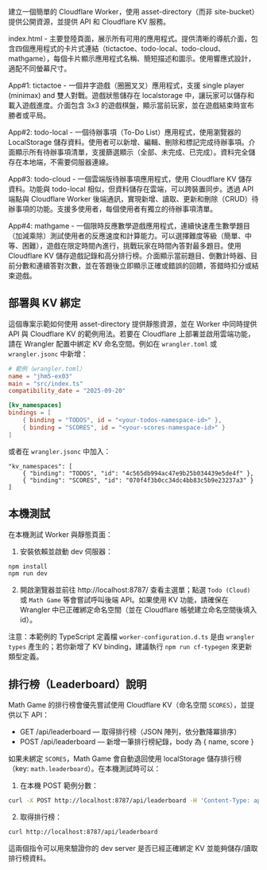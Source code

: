 建立一個簡單的 Cloudflare Worker，使用 asset-directory（而非 site-bucket）提供公開資源，並提供 API 和 Cloudflare KV 服務。

index.html - 主要登陸頁面，展示所有可用的應用程式。提供清晰的導航介面，包含四個應用程式的卡片式連結（tictactoe、todo-local、todo-cloud、mathgame），每個卡片顯示應用程式名稱、簡短描述和圖示。使用響應式設計，適配不同螢幕尺寸。

App#1: tictactoe - 一個井字遊戲（圈圈叉叉）應用程式，支援 single player (minimax) and 雙人對戰。遊戲狀態儲存在 localstorage 中，讓玩家可以儲存和載入遊戲進度。介面包含 3x3 的遊戲棋盤，顯示當前玩家，並在遊戲結束時宣布勝者或平局。

App#2: todo-local - 一個待辦事項（To-Do List）應用程式，使用瀏覽器的 LocalStorage 儲存資料。使用者可以新增、編輯、刪除和標記完成待辦事項。介面顯示所有待辦事項清單，支援篩選顯示（全部、未完成、已完成）。資料完全儲存在本地端，不需要伺服器連線。

App#3: todo-cloud - 一個雲端版待辦事項應用程式，使用 Cloudflare KV 儲存資料。功能與 todo-local 相似，但資料儲存在雲端，可以跨裝置同步。透過 API 端點與 Cloudflare Worker 後端通訊，實現新增、讀取、更新和刪除（CRUD）待辦事項的功能。支援多使用者，每個使用者有獨立的待辦事項清單。

App#4: mathgame - 一個限時反應數學遊戲應用程式，連續快速產生數學題目（加減乘除）測試使用者的反應速度和計算能力。可以選擇難度等級（簡單、中等、困難），遊戲在限定時間內進行，挑戰玩家在時間內答對最多題目。使用 Cloudflare KV 儲存遊戲記錄和高分排行榜。介面顯示當前題目、倒數計時器、目前分數和連續答對次數，並在答題後立即顯示正確或錯誤的回饋，答錯時扣分或結束遊戲。

部署與 KV 綁定
----------------

這個專案示範如何使用 asset-directory 提供靜態資源，並在 Worker 中同時提供 API 與 Cloudflare KV 的範例用法。若要在 Cloudflare 上部署並啟用雲端功能，請在 Wrangler 配置中綁定 KV 命名空間。例如在 `wrangler.toml` 或 `wrangler.jsonc` 中新增：

```toml
# 範例（wrangler.toml）
name = "jhm5-ex03"
main = "src/index.ts"
compatibility_date = "2025-09-20"

[kv_namespaces]
bindings = [
	{ binding = "TODOS", id = "<your-todos-namespace-id>" },
	{ binding = "SCORES", id = "<your-scores-namespace-id>" }
]
```

或者在 `wrangler.jsonc` 中加入：

```jsonc
"kv_namespaces": [
	{ "binding": "TODOS", "id": "4c565db994ac47e9b25b034439e5de4f" },
	{ "binding": "SCORES", "id": "070f4f3b0cc34dc4bb83c5b9e23237a3" }
]
```

本機測試
-------

在本機測試 Worker 與靜態頁面：

1. 安裝依賴並啟動 dev 伺服器：

```bash
npm install
npm run dev
```

2. 開啟瀏覽器並前往 http://localhost:8787/ 查看主選單；點選 `Todo (Cloud)` 或 `Math Game` 等會嘗試呼叫後端 API。如果使用 KV 功能，請確保在 Wrangler 中已正確綁定命名空間（並在 Cloudflare 帳號建立命名空間後填入 id）。

注意：本範例的 TypeScript 定義檔 `worker-configuration.d.ts` 是由 `wrangler types` 產生的；若你新增了 KV binding，建議執行 `npm run cf-typegen` 來更新類型定義。

排行榜（Leaderboard）說明
-------------------------

Math Game 的排行榜會優先嘗試使用 Cloudflare KV（命名空間 `SCORES`），並提供以下 API：

- GET /api/leaderboard  — 取得排行榜（JSON 陣列，依分數降冪排序）
- POST /api/leaderboard — 新增一筆排行榜紀錄，body 為 { name, score }

如果未綁定 `SCORES`，Math Game 會自動退回使用 localStorage 儲存排行榜（key: `math.leaderboard`）。在本機測試時可以：

1. 在本機 POST 範例分數：

```bash
curl -X POST http://localhost:8787/api/leaderboard -H 'Content-Type: application/json' -d '{"name":"測試玩家","score":42}'
```

2. 取得排行榜：

```bash
curl http://localhost:8787/api/leaderboard
```

這兩個指令可以用來驗證你的 dev server 是否已經正確綁定 KV 並能夠儲存/讀取排行榜資料。

